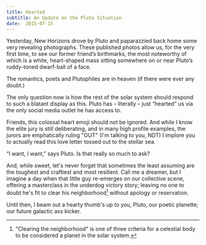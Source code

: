 ```yaml
---
title: Hearted
subtitle: An Update on the Pluto Situation
date:  2015-07-15
---
```


Yesterday, New Horizons drove by Pluto and paparazzied back home some very revealing photographs. These published photos allow us, for the very first time, to see our former friend’s birthmarks, the most noteworthy of which is a white, heart-shaped mass sitting somewhere on or near Pluto’s ruddy-toned dwarf-ball of a face. 

The romantics, poets and Plutophiles are in heaven (if there were ever any doubt.)

The only question now is how the rest of the solar system should respond to such a blatant display as this. Pluto has – literally – just “hearted” us via the only social media outlet he has access to.  

Friends, this colossal heart emoji should not be ignored. And while I know the elite jury is still deliberating, and in many high profile examples, the jurors are emphatically ruling "OUT" (I'm talking to you, NDT)  I implore you to actually read this love letter tossed out to the stellar sea.  

“I want, I want,” says Pluto.  Is that really so much to ask? 

And, while sweet, let's never forget that sometimes the least assuming are the toughest and craftiest and most resilient.  Call me a dreamer, but I imagine a day when that little guy re-emerges on our collective scene, offering a masterclass in the underdog victory story; leaving no one to doubt he's fit to clear his neighborhood[^note] without apology or reservation.

Until then, I beam out a hearty thumb's up to you, Pluto, our poetic planette; our future galactic ass kicker. 

 

[^note]: "Clearing the neighborhood" is one of three criteria for a celestial body to be considered a planet in the solar system.
